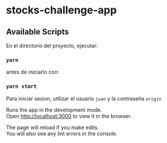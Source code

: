 # stocks-challenge-app

## Available Scripts

En el directorio del proyecto, ejecutar:

### `yarn` 

antes de iniciarlo con:

### `yarn start`

Para iniciar sesion, utilizar el usuario `juan` y la contraseña `origin`


Runs the app in the development mode.\
Open [http://localhost:3000](http://localhost:3000) to view it in the browser.

The page will reload if you make edits.\
You will also see any lint errors in the console.
